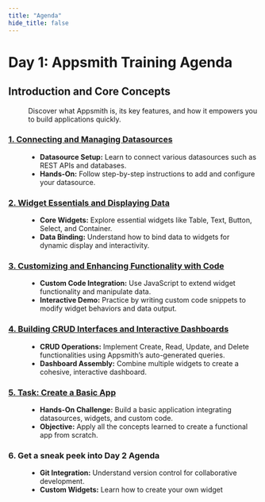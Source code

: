 ```yaml
---
title: "Agenda"
hide_title: false
---
```


# Day 1: Appsmith Training Agenda
## Introduction and Core Concepts
<dd>

Discover what Appsmith is, its key features, and how it empowers you to build applications quickly.

</dd>

### [1. Connecting and Managing Datasources](/training/session-1#connecting-and-managing-datasources)
<dd>

- **Datasource Setup:** Learn to connect various datasources such as REST APIs and databases.
- **Hands-On:** Follow step-by-step instructions to add and configure your datasource.

</dd>

### [2. Widget Essentials and Displaying Data](/training/session-1#widget-essentials-and-displaying-data)
<dd>

- **Core Widgets:** Explore essential widgets like Table, Text, Button, Select, and Container.
- **Data Binding:** Understand how to bind data to widgets for dynamic display and interactivity.

</dd>

### [3. Customizing and Enhancing Functionality with Code](/training/session-2#customizing-and-enhancing-functionality-with-code)
<dd>

- **Custom Code Integration:** Use JavaScript to extend widget functionality and manipulate data.
- **Interactive Demo:** Practice by writing custom code snippets to modify widget behaviors and data output.

</dd>

### [4. Building CRUD Interfaces and Interactive Dashboards](/training/session-2#building-crud-interfaces-and-interactive-dashboards)
<dd>

- **CRUD Operations:** Implement Create, Read, Update, and Delete functionalities using Appsmith’s auto-generated queries.
- **Dashboard Assembly:** Combine multiple widgets to create a cohesive, interactive dashboard.

</dd>

### [5. Task: Create a Basic App](https://training.app.appsmith.com/app/task-1/home-67bdd31349bf245ac087e8fe)
<dd>

- **Hands-On Challenge:** Build a basic application integrating datasources, widgets, and custom code.
- **Objective:** Apply all the concepts learned to create a functional app from scratch.

</dd>

### 6. Get a sneak peek into Day 2 Agenda 
<dd>

  - **Git Integration:** Understand version control for collaborative development.
  - **Custom Widgets:** Learn how to create your own widget

</dd>
